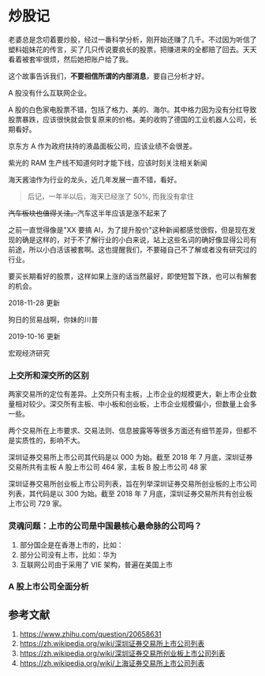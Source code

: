# 炒股记

<!--
ID: d38a9dfd-ed2f-4868-af7e-15eb809b09b1
Status: publish
Date: 2018-07-15T04:43:00
Modified: 2020-05-16T11:18:15
wp_id: 768
-->

老婆总是念叨着要炒股，经过一番科学分析，刚开始还赚了几千。不过因为听信了塑料姐妹花的传言，买了几只传说要疯长的股票，把赚进来的全都赔了回去。天天看着被套牢很烦，然后她把账户给了我。

这个故事告诉我们，**不要相信所谓的内部消息**，要自己分析才好。

A 股没有什么互联网企业。

A 股的白色家电股票不错，包括了格力、美的、海尔。其中格力因为没有分红导致股票暴跌，应该很快就会恢复原来的价格。美的收购了德国的工业机器人公司，长期看好。

京东方 A 作为政府扶持的液晶面板公司，应该业绩不会很差。

紫光的 RAM 生产线不知道何时才能下线，应该时刻关注相关新闻

海天酱油作为行业的龙头，近几年发展一直不错，看好。

> 后记，一年半以后，海天已经涨了 50%, 而我没有拿住

~~汽车板块也值得关注。~~汽车这半年应该是涨不起来了

之前一直觉得像是"XX 要搞 AI，为了提升股价"这种新闻都感觉很假，但是现在发现的确是这样的，对于不了解行业的小白来说，站上这些名词的确好像显得公司有前途，所以小白活该被套啊。这也提醒我们，不要碰自己不了解或者没有研究过的行业。

要买长期看好的股票，这样如果上涨的话当然最好，即使短暂下跌，也可以有解套的机会。

2018-11-28 更新

狗日的贸易战啊，你妹的川普

2019-10-16 更新

宏观经济研究

### 上交所和深交所的区别

两家交易所的定位有差异。上交所只有主板，上市企业的规模更大，新上市企业数量相对较少。深交所有主板、中小板和创业板，上市企业规模偏小，但数量上会多一些。

两个交易所在上市要求、交易法则、信息披露等等很多方面还有细节差异，但都不是实质性的，影响不大。

深圳证券交易所上市公司其代码是以 000 为始。截至 2018 年 7 月底，深圳证券交易所共有主板 A 股上市公司 464 家，主板 B 股上市公司 48 家

深圳证券交易所创业板上市公司列表，旨在列举深圳证券交易所创业板的上市公司列表，其代码是以 300 为始。截至 2018 年 7 月底，深圳证券交易所共有创业板上市公司 729 家。

### 灵魂问题：上市的公司是中国最核心最命脉的公司吗？

1. 部分国企是在香港上市的，比如：
2. 部分公司没有上市，比如：华为
3. 互联网公司由于采用了 VIE 架构，普遍在美国上市

### A 股上市公司全面分析

## 参考文献

1. https://www.zhihu.com/question/20658631
2. https://zh.wikipedia.org/wiki/深圳证券交易所上市公司列表
3. https://zh.wikipedia.org/wiki/深圳证券交易所创业板上市公司列表
4. https://zh.wikipedia.org/wiki/上海证券交易所上市公司列表
